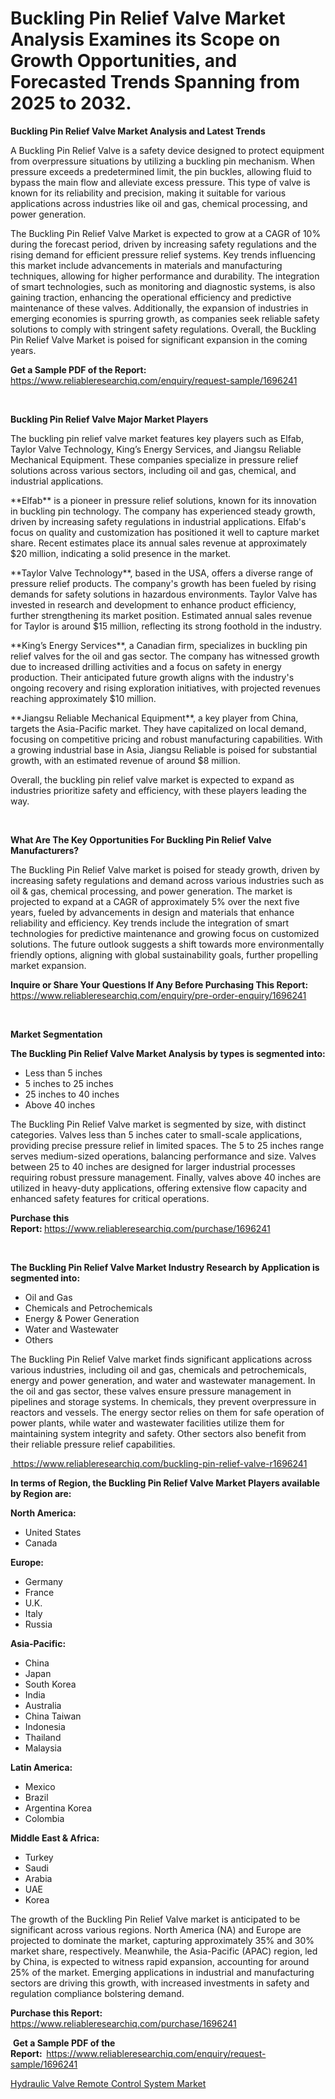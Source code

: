 <p><h1>Buckling Pin Relief Valve Market Analysis Examines its Scope on Growth Opportunities, and Forecasted Trends Spanning from 2025 to 2032.</h1></p><p><strong>Buckling Pin Relief Valve Market Analysis and Latest Trends</strong></p>
<p><p>A Buckling Pin Relief Valve is a safety device designed to protect equipment from overpressure situations by utilizing a buckling pin mechanism. When pressure exceeds a predetermined limit, the pin buckles, allowing fluid to bypass the main flow and alleviate excess pressure. This type of valve is known for its reliability and precision, making it suitable for various applications across industries like oil and gas, chemical processing, and power generation.</p><p>The Buckling Pin Relief Valve Market is expected to grow at a CAGR of 10% during the forecast period, driven by increasing safety regulations and the rising demand for efficient pressure relief systems. Key trends influencing this market include advancements in materials and manufacturing techniques, allowing for higher performance and durability. The integration of smart technologies, such as monitoring and diagnostic systems, is also gaining traction, enhancing the operational efficiency and predictive maintenance of these valves. Additionally, the expansion of industries in emerging economies is spurring growth, as companies seek reliable safety solutions to comply with stringent safety regulations. Overall, the Buckling Pin Relief Valve Market is poised for significant expansion in the coming years.</p></p>
<p><strong>Get a Sample PDF of the Report:&nbsp;</strong> <a href="https://www.reliableresearchiq.com/enquiry/request-sample/1696241?utm_campaign=3074&utm_medium=2&utm_source=Github&utm_content=ia&utm_term=08042025&utm_id=buckling-pin-relief-valve">https://www.reliableresearchiq.com/enquiry/request-sample/1696241</a></p>
<p>&nbsp;</p>
<p><strong>Buckling Pin Relief Valve Major Market Players</strong></p>
<p><p>The buckling pin relief valve market features key players such as Elfab, Taylor Valve Technology, King’s Energy Services, and Jiangsu Reliable Mechanical Equipment. These companies specialize in pressure relief solutions across various sectors, including oil and gas, chemical, and industrial applications.</p><p>**Elfab** is a pioneer in pressure relief solutions, known for its innovation in buckling pin technology. The company has experienced steady growth, driven by increasing safety regulations in industrial applications. Elfab's focus on quality and customization has positioned it well to capture market share. Recent estimates place its annual sales revenue at approximately $20 million, indicating a solid presence in the market.</p><p>**Taylor Valve Technology**, based in the USA, offers a diverse range of pressure relief products. The company's growth has been fueled by rising demands for safety solutions in hazardous environments. Taylor Valve has invested in research and development to enhance product efficiency, further strengthening its market position. Estimated annual sales revenue for Taylor is around $15 million, reflecting its strong foothold in the industry.</p><p>**King’s Energy Services**, a Canadian firm, specializes in buckling pin relief valves for the oil and gas sector. The company has witnessed growth due to increased drilling activities and a focus on safety in energy production. Their anticipated future growth aligns with the industry's ongoing recovery and rising exploration initiatives, with projected revenues reaching approximately $10 million.</p><p>**Jiangsu Reliable Mechanical Equipment**, a key player from China, targets the Asia-Pacific market. They have capitalized on local demand, focusing on competitive pricing and robust manufacturing capabilities. With a growing industrial base in Asia, Jiangsu Reliable is poised for substantial growth, with an estimated revenue of around $8 million.</p><p>Overall, the buckling pin relief valve market is expected to expand as industries prioritize safety and efficiency, with these players leading the way.</p></p>
<p>&nbsp;</p>
<p><strong>What Are The Key Opportunities For Buckling Pin Relief Valve Manufacturers?</strong></p>
<p><p>The Buckling Pin Relief Valve market is poised for steady growth, driven by increasing safety regulations and demand across various industries such as oil & gas, chemical processing, and power generation. The market is projected to expand at a CAGR of approximately 5% over the next five years, fueled by advancements in design and materials that enhance reliability and efficiency. Key trends include the integration of smart technologies for predictive maintenance and growing focus on customized solutions. The future outlook suggests a shift towards more environmentally friendly options, aligning with global sustainability goals, further propelling market expansion.</p></p>
<p><strong>Inquire or Share Your Questions If Any Before Purchasing This Report:</strong> <a href="https://www.reliableresearchiq.com/enquiry/pre-order-enquiry/1696241?utm_campaign=3074&utm_medium=2&utm_source=Github&utm_content=ia&utm_term=08042025&utm_id=buckling-pin-relief-valve">https://www.reliableresearchiq.com/enquiry/pre-order-enquiry/1696241</a></p>
<p>&nbsp;</p>
<p><strong>Market Segmentation</strong></p>
<p><strong>The Buckling Pin Relief Valve Market Analysis by types is segmented into:</strong></p>
<p><ul><li>Less than 5 inches</li><li>5 inches to 25 inches</li><li>25 inches to 40 inches</li><li>Above 40 inches</li></ul></p>
<p><p>The Buckling Pin Relief Valve market is segmented by size, with distinct categories. Valves less than 5 inches cater to small-scale applications, providing precise pressure relief in limited spaces. The 5 to 25 inches range serves medium-sized operations, balancing performance and size. Valves between 25 to 40 inches are designed for larger industrial processes requiring robust pressure management. Finally, valves above 40 inches are utilized in heavy-duty applications, offering extensive flow capacity and enhanced safety features for critical operations.</p></p>
<p><strong>Purchase this Report:&nbsp;</strong><a href="https://www.reliableresearchiq.com/purchase/1696241?utm_campaign=3074&utm_medium=2&utm_source=Github&utm_content=ia&utm_term=08042025&utm_id=buckling-pin-relief-valve">https://www.reliableresearchiq.com/purchase/1696241</a></p>
<p>&nbsp;</p>
<p><strong>The Buckling Pin Relief Valve Market Industry Research by Application is segmented into:</strong></p>
<p><ul><li>Oil and Gas</li><li>Chemicals and Petrochemicals</li><li>Energy & Power Generation</li><li>Water and Wastewater</li><li>Others</li></ul></p>
<p><p>The Buckling Pin Relief Valve market finds significant applications across various industries, including oil and gas, chemicals and petrochemicals, energy and power generation, and water and wastewater management. In the oil and gas sector, these valves ensure pressure management in pipelines and storage systems. In chemicals, they prevent overpressure in reactors and vessels. The energy sector relies on them for safe operation of power plants, while water and wastewater facilities utilize them for maintaining system integrity and safety. Other sectors also benefit from their reliable pressure relief capabilities.</p></p>
<p><a href="https://www.reliableresearchiq.com/buckling-pin-relief-valve-r1696241?utm_campaign=3074&utm_medium=2&utm_source=Github&utm_content=ia&utm_term=08042025&utm_id=buckling-pin-relief-valve">&nbsp;https://www.reliableresearchiq.com/buckling-pin-relief-valve-r1696241</a></p>
<p><strong>In terms of Region, the Buckling Pin Relief Valve Market Players available by Region are:</strong></p>
<p>
    <p> <strong> North America: </strong>
        <ul>
            <li>United States</li>
            <li>Canada</li>
        </ul>
        </p> 
    <p> <strong> Europe: </strong>
        <ul>
            <li>Germany</li>
            <li>France</li>
            <li>U.K.</li>
            <li>Italy</li>
            <li>Russia</li>
        </ul>
        </p> 
    <p> <strong> Asia-Pacific: </strong>
        <ul>
            <li>China</li>
            <li>Japan</li>
            <li>South Korea</li>
            <li>India</li>
            <li>Australia</li>
            <li>China Taiwan</li>
            <li>Indonesia</li>
            <li>Thailand</li>
            <li>Malaysia</li>
        </ul>
        </p> 
    <p> <strong> Latin America: </strong>
        <ul>
            <li>Mexico</li>
            <li>Brazil</li>
            <li>Argentina Korea</li>
            <li>Colombia</li>
        </ul>
        </p> 
    <p> <strong> Middle East & Africa: </strong>
        <ul>
            <li>Turkey</li>
            <li>Saudi</li>
            <li>Arabia</li>
            <li>UAE</li>
            <li>Korea</li>
        </ul>
    </p>
    </p>
<p><p>The growth of the Buckling Pin Relief Valve market is anticipated to be significant across various regions. North America (NA) and Europe are projected to dominate the market, capturing approximately 35% and 30% market share, respectively. Meanwhile, the Asia-Pacific (APAC) region, led by China, is expected to witness rapid expansion, accounting for around 25% of the market. Emerging applications in industrial and manufacturing sectors are driving this growth, with increased investments in safety and regulation compliance bolstering demand.</p></p>
<p><strong>Purchase this Report: </strong><a href="https://www.reliableresearchiq.com/purchase/1696241?utm_campaign=3074&utm_medium=2&utm_source=Github&utm_content=ia&utm_term=08042025&utm_id=buckling-pin-relief-valve">https://www.reliableresearchiq.com/purchase/1696241</a></p>
<p>&nbsp;<strong>Get a Sample PDF of the Report:&nbsp;&nbsp;</strong><a href="https://www.reliableresearchiq.com/enquiry/request-sample/1696241?utm_campaign=3074&utm_medium=2&utm_source=Github&utm_content=ia&utm_term=08042025&utm_id=buckling-pin-relief-valve">https://www.reliableresearchiq.com/enquiry/request-sample/1696241</a></p>
<p><strong></strong></p>
<p><p><a href="https://github.com/haaszgettre6/Market-Research-Report-List-1/blob/main/hydraulic-valve-remote-control-system-market.md?utm_campaign=3074&utm_medium=2&utm_source=Github&utm_content=ia&utm_term=08042025&utm_id=buckling-pin-relief-valve">Hydraulic Valve Remote Control System Market</a></p></p>
